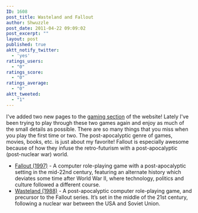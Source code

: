 ```yaml
---
ID: 1608
post_title: Wasteland and Fallout
author: Shwuzzle
post_date: 2011-04-22 09:09:02
post_excerpt: ""
layout: post
published: true
aktt_notify_twitter:
  - 'yes'
ratings_users:
  - "0"
ratings_score:
  - "0"
ratings_average:
  - "0"
aktt_tweeted:
  - "1"
---
```

I've added two new pages to the <a href="http://shwuzzle.com/gaming/">gaming section</a> of the website! Lately I've been trying to play through these two games again and enjoy as much of the small details as possible. There are so many things that you miss when you play the first time or two. The post-apocalyptic genre of games, movies, books, etc. is just about my favorite! Fallout is especially awesome because of how they infuse the retro-futurism with a post-apocalyptic (post-nuclear war) world.
<ul>
	<li><a href="http://shwuzzle.com/gaming/fallout/ ">Fallout (1997)</a> - A computer role-playing game with a post-apocalyptic setting in the mid-22nd century, featuring an alternate history which deviates some time after World War II, where technology, politics and culture followed a different course.</li>
	<li><a href="http://shwuzzle.com/gaming/wasteland/ ">Wasteland (1988)</a> - A post-apocalyptic computer role-playing game, and precursor to the  Fallout series. It’s set in the middle of the 21st century, following a  nuclear war between the USA and Soviet Union.<strong> </strong></li>
</ul>
